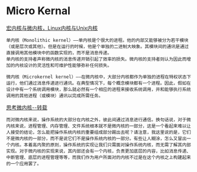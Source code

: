 # Micro Kernal
[宏内核与微内核，Linux内核与Unix内核]("http://19831028.blog.51cto.com/1333653/390507/")

	单内核（Monolithic kernel）――单内核是个很大的进程。他的内部又能够被分为若干模块（或是层次或其他）。但是在运行的时候，他是个单独的二进制大映象。其模块间的通讯是通过直接调用其他模块中的函数实现的，而不是消息传递。
	单内核的支持者声称微内核的消息传递开销引起了效率的损失。微内核的支持者则认为因此而增加的内核设计的灵活性和可维护性能够弥补任何损失。
	
	微内核（Microkernel kernel）――在微内核中，大部分内核都作为单独的进程在特权状态下运行，他们通过消息传递进行通讯。在典型情况下，每个概念模块都有一个进程。因此，假如在设计中有一个系统调用模块，那么就必然有一个相应的进程来接收系统调用，并和能够执行系统调用的其他进程（或模块）通讯以完成所需任务。

[思考微内核--转载]("http://www.cnblogs.com/davidwang456/p/4462101.html")

	而对微内核来说，操作系统的大部分在内核之外，彼此间通过消息进行通信。换句话说，对于微内核来说，进程管理、内存管理、文件系统根本就不是微内核的一部分，这是一个看起来难以让人接受的结论，怎么能把操作系统内核的重要组成部分踢出去呢？请注意，我这里说的是，它们不是微内核的一部分，而不是说它们不是操作系统内核的一部分。有些让人糊涂，怎么又冒出一个内核。本着高内聚的原则，操作系统的实现让我们只需面对操作系统内核，而无需了解其内部实现。对于微内核的实现来说，其内部还会有一个内核，负责更加底层的内容，比如消息传递、中断管理、底层的进程管理等等，而我们作为用户所面对的内核不过是在这个内核之上构建起来的一个应用罢了。